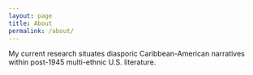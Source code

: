 ```yaml
---
layout: page
title: About
permalink: /about/
---
```

My current research situates diasporic Caribbean-American narratives within post-1945 multi-ethnic U.S. literature.
